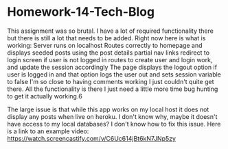 # Homework-14-Tech-Blog
This assignment was so brutal. I have a lot of required functionality there but there is still a lot that needs to be added. Right now here is what is working:
Server runs on localhost
Routes correctly to homepage and displays seeded posts using the post details partial
nav links redirect to login screen if user is not logged in
routes to create user and login work, and update the session accordingly
The page displays the logout option if user is logged in and that option logs the user out and sets session variable to false
I'm so close to having comments working I just couldn't quite get there. All the functionality is there I just need a little more time bug hunting to get it actually working.6

The large issue is that while this app works on my local host it does not display any posts when live on heroku. I don't know why, maybe it doesn't have access to my local databases? I don't know how to fix this issue. Here is a link to an example video: https://watch.screencastify.com/v/C6Uc614jBt6kN7JNp5zy



